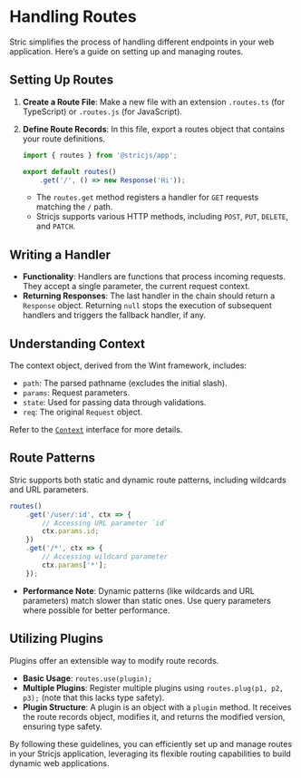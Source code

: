 # Handling Routes
Stric simplifies the process of handling different endpoints in your web application. Here’s a guide on setting up and managing routes.

## Setting Up Routes
1. **Create a Route File**: Make a new file with an extension `.routes.ts` (for TypeScript) or `.routes.js` (for JavaScript).
2. **Define Route Records**: In this file, export a routes object that contains your route definitions.

   ```ts
   import { routes } from '@stricjs/app';

   export default routes()
       .get('/', () => new Response('Hi'));
   ```

   - The `routes.get` method registers a handler for `GET` requests matching the `/` path.
   - Stricjs supports various HTTP methods, including `POST`, `PUT`, `DELETE`, and `PATCH`.

## Writing a Handler
- **Functionality**: Handlers are functions that process incoming requests. They accept a single parameter, the current request context.
- **Returning Responses**: The last handler in the chain should return a `Response` object. Returning `null` stops the execution of subsequent handlers and triggers the fallback handler, if any.

## Understanding Context
The context object, derived from the Wint framework, includes:

- `path`: The parsed pathname (excludes the initial slash).
- `params`: Request parameters.
- `state`: Used for passing data through validations.
- `req`: The original `Request` object.

Refer to the [`Context`](//github.com/aquapi/wint/blob/main/src/framework/types.ts) interface for more details.

## Route Patterns
Stric supports both static and dynamic route patterns, including wildcards and URL parameters.
```ts
routes()
    .get('/user/:id', ctx => {
        // Accessing URL parameter `id`
        ctx.params.id;
    })
    .get('/*', ctx => {
        // Accessing wildcard parameter
        ctx.params['*'];
    });
```

- **Performance Note**: Dynamic patterns (like wildcards and URL parameters) match slower than static ones. Use query parameters where possible for better performance.

## Utilizing Plugins
Plugins offer an extensible way to modify route records.

- **Basic Usage**: `routes.use(plugin);`
- **Multiple Plugins**: Register multiple plugins using `routes.plug(p1, p2, p3);` (note that this lacks type safety).
- **Plugin Structure**: A plugin is an object with a `plugin` method. It receives the route records object, modifies it, and returns the modified version, ensuring type safety.

By following these guidelines, you can efficiently set up and manage routes in your Stricjs application, leveraging its flexible routing capabilities to build dynamic web applications.
